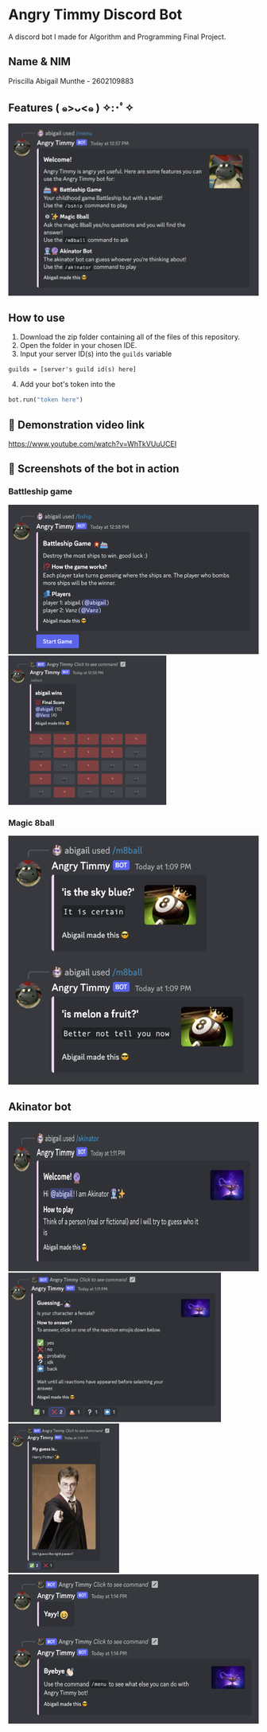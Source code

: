 # Angry Timmy Discord Bot
A discord bot I made for Algorithm and Programming Final Project. 

## Name & NIM
Priscilla Abigail Munthe - 2602109883

## Features ( ๑>ᴗ<๑ ) ✧:･ﾟ✧
<img src="images/menu.png" alt="menu" width="700"/>

## How to use 
1. Download the zip folder containing all of the files of this repository.
2. Open the folder in your chosen IDE.
3. Input your server ID(s) into the `guilds` variable

```
guilds = [server's guild id(s) here]
```

4. Add your bot's token into the 
```py
bot.run("token here")
```


## 💾 Demonstration video link
https://www.youtube.com/watch?v=WhTkVUuUCEI

## 📸 Screenshots of the bot in action 

### Battleship game
<img src="images/bshipmenu.png" alt="menu" height="300"/>
<img src="images/bship.png" alt="menu" height="300"/>

### Magic 8ball 
<img src="images/m8ball.png" alt="menu" height="500"/>

## Akinator bot
<img src="images/akistart.png" alt="menu" height="300"/>
<img src="images/akiques.png" alt="menu" height="300"/>
<img src="images/akiguess.png" alt="menu" height="300"/>
<img src="images/akibye.png" alt="menu" height="300"/>
